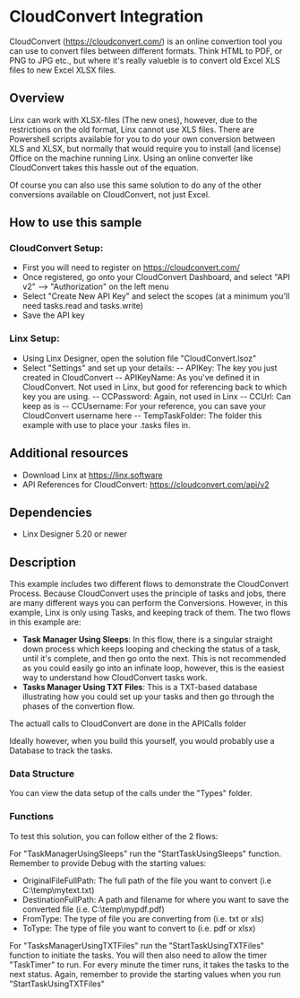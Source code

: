 # CloudConvert Integration
CloudConvert (https://cloudconvert.com/) is an online convertion tool you can use to convert files between different formats. Think HTML to PDF, or PNG to JPG etc., but where it's really valueble is to convert old Excel XLS files to new Excel XLSX files. 


## Overview

Linx can work with XLSX-files (The new ones), however, due to the restrictions on the old format, Linx cannot use XLS files. There are Powershell scripts available for you to do your own conversion between XLS and XLSX, but normally that would require you to install (and license) Office on the machine running Linx. Using an online converter like CloudConvert takes this hassle out of the equation.

Of course you can also use this same solution to do any of the other conversions available on CloudConvert, not just Excel. 

## How to use this sample

### CloudConvert Setup:
- First you will need to register on https://cloudconvert.com/
- Once registered, go onto your CloudConvert Dashboard, and select "API v2" --> "Authorization" on the left menu
- Select "Create New API Key" and select the scopes (at a minimum you'll need tasks.read and tasks.write)
- Save the API key

### Linx Setup:
- Using Linx Designer, open the solution file "CloudConvert.lsoz"
- Select "Settings" and set up your details:
-- APIKey: The key you just created in CloudConvert
-- APIKeyName: As you've defined it in CloudConvert. Not used in Linx, but good for referencing back to which key you are using.
-- CCPassword: Again, not used in Linx
-- CCUrl: Can keep as is
-- CCUsername: For your reference, you can save your CloudConvert username here
-- TempTaskFolder: The folder this example with use to place your .tasks files in.


## Additional resources

- Download Linx at https://linx.software
- API References for CloudConvert: https://cloudconvert.com/api/v2

## Dependencies

- Linx Designer 5.20 or newer


## Description

This example includes two different flows to demonstrate the CloudConvert Process. Because CloudConvert uses the principle of tasks and jobs, there are many different ways you can perform the Conversions. However, in this example, Linx is only using Tasks, and keeping track of them. The two flows in this example are:

- **Task Manager Using Sleeps**: In this flow, there is a singular straight down process which keeps looping and checking the status of a task, until it's complete, and then go onto the next. This is not recommended as you could easily go into an infinate loop, however, this is the easiest way to understand how CloudConvert tasks work.
- **Tasks Manager Using TXT Files**: This is a TXT-based database illustrating how you could set up your tasks and then go through the phases of the convertion flow. 

The actuall calls to CloudConvert are done in the APICalls folder

Ideally however, when you build this yourself, you would probably use a Database to track the tasks.

### Data Structure

You can view the data setup of the calls under the "Types" folder.

### Functions

To test this solution, you can follow either of the 2 flows:

For "TaskManagerUsingSleeps" run the "StartTaskUsingSleeps" function. Remember to provide Debug with the starting values:
- OriginalFileFullPath: The full path of the file you want to convert (i.e C:\temp\mytext.txt)
- DestinationFullPath: A path and filename for where you want to save the converted file (i.e. C:\temp\mypdf.pdf)
- FromType: The type of file you are converting from (i.e. txt or xls)
- ToType: The type of file you want to convert to (i.e. pdf or xlsx)

For "TasksManagerUsingTXTFiles" run the "StartTaskUsingTXTFiles" function to initiate the tasks. You will then also need to allow the timer "TaskTimer" to run. For every minute the timer runs, it takes the tasks to the next status. Again, remember to provide the starting values when you run "StartTaskUsingTXTFiles"


